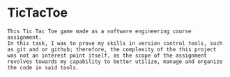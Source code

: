 # TicTacToe
    This Tic Tac Toe game made as a software engineering course assignment.
    In this task, I was to prove my skills in version control tools, such as git and or github; therefore, the complexity of the this project was not an interest point itself, as the scope of the assignment revolves towards my capability to better utilize, manage and organize the code in said tools.  
